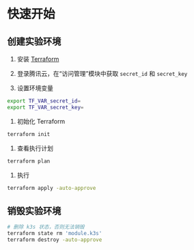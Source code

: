 # 快速开始

## 创建实验环境

1. 安装 [Terraform](https://learn.hashicorp.com/tutorials/terraform/install-cli)

1. 登录腾讯云，在“访问管理”模块中获取 `secret_id` 和 `secret_key`

1. 设置环境变量

```bash
export TF_VAR_secret_id=
export TF_VAR_secret_key=
```

1. 初始化 Terraform

```bash
terraform init
```
1. 查看执行计划

```bash
terraform plan
```

1. 执行

```bash
terraform apply -auto-approve
```

## 销毁实验环境

```bash
# 删除 k3s 状态，否则无法销毁
terraform state rm 'module.k3s'
terraform destroy -auto-approve
```